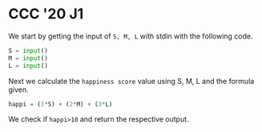 # CCC '20 J1

We start by getting the input of ```S, M, L``` with stdin with the following code.

```python
S = input()
M = input()
L = input()
```
Next we calculate the ```happiness score``` value using S, M, L and the formula given.

```python
happi = (1*S) + (2*M) + (3*L)
```

We check if ```happi>10``` and return the respective output.  